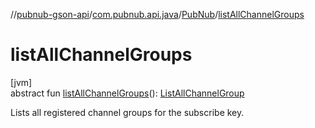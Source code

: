 //[pubnub-gson-api](../../../index.md)/[com.pubnub.api.java](../index.md)/[PubNub](index.md)/[listAllChannelGroups](list-all-channel-groups.md)

# listAllChannelGroups

[jvm]\
abstract fun [listAllChannelGroups](list-all-channel-groups.md)(): [ListAllChannelGroup](../../../../../pubnub-kotlin/pubnub-kotlin-api/pubnub-kotlin-api/com.pubnub.api.endpoints.channel_groups/-list-all-channel-group/index.md)

Lists all registered channel groups for the subscribe key.
